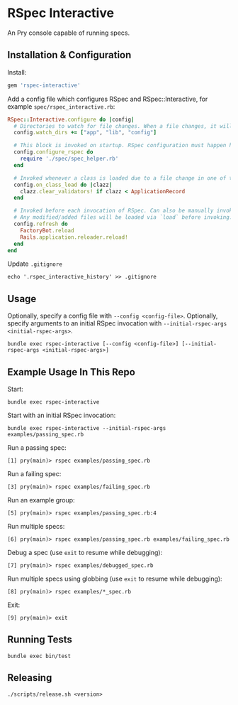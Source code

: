 # RSpec Interactive

An Pry console capable of running specs.

## Installation & Configuration

Install:

```ruby
gem 'rspec-interactive'
```

Add a config file which configures RSpec and RSpec::Interactive, for example `spec/rspec_interactive.rb`:

```ruby
RSpec::Interactive.configure do |config|
  # Directories to watch for file changes. When a file changes, it will be reloaded like `load 'path/to/file'`.
  config.watch_dirs += ["app", "lib", "config"]

  # This block is invoked on startup. RSpec configuration must happen here so that it can be reloaded before each test run.
  config.configure_rspec do
    require './spec/spec_helper.rb'
  end

  # Invoked whenever a class is loaded due to a file change in one of the watch_dirs.
  config.on_class_load do |clazz|
    clazz.clear_validators! if clazz < ApplicationRecord
  end

  # Invoked before each invocation of RSpec. Can also be manually invoked by typing `refresh` in the console.
  # Any modified/added files will be loaded via `load` before invoking.
  config.refresh do
    FactoryBot.reload
    Rails.application.reloader.reload!
  end
end
```

Update `.gitignore`

```shell
echo '.rspec_interactive_history' >> .gitignore
```

## Usage

Optionally, specify a config file with `--config <config-file>`. Optionally, specify arguments to an initial RSpec invocation with `--initial-rspec-args <initial-rspec-args>`.

```shell
bundle exec rspec-interactive [--config <config-file>] [--initial-rspec-args <initial-rspec-args>]
```

## Example Usage In This Repo

Start:

```shell
bundle exec rspec-interactive
```

Start with an initial RSpec invocation:

```shell
bundle exec rspec-interactive --initial-rspec-args examples/passing_spec.rb
```

Run a passing spec:

```shell
[1] pry(main)> rspec examples/passing_spec.rb
```

Run a failing spec:

```shell
[3] pry(main)> rspec examples/failing_spec.rb
```

Run an example group:

```shell
[5] pry(main)> rspec examples/passing_spec.rb:4
```

Run multiple specs:

```shell
[6] pry(main)> rspec examples/passing_spec.rb examples/failing_spec.rb
```

Debug a spec (use `exit` to resume while debugging):

```shell
[7] pry(main)> rspec examples/debugged_spec.rb
```

Run multiple specs using globbing (use `exit` to resume while debugging):

```shell
[8] pry(main)> rspec examples/*_spec.rb
```

Exit:

```shell
[9] pry(main)> exit
```

## Running Tests

```shell
bundle exec bin/test
```

## Releasing

```shell
./scripts/release.sh <version>
```
